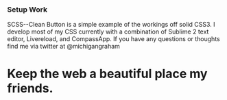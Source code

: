 ### Setup Work

SCSS--Clean Button is a simple example of the workings off solid CSS3. I develop most of my CSS currently with a combination of Sublime 2 text editor, Livereload, and CompassApp. If you have any questions or thoughts find me via twitter at @michigangraham 

# Keep the web a beautiful place my friends. 
